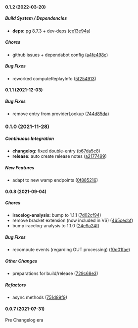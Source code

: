 #### 0.1.2 (2022-03-20)

##### Build System / Dependencies

* **deps:**  pg 8.7.3 + dev-deps ([ce13e94a](https://github.com/mpapenbr/iracelog-analysis-service/commit/ce13e94ab43fae6596f033b437601846df91b26c))

##### Chores

*  github issues + dependabot config ([a4fe498c](https://github.com/mpapenbr/iracelog-analysis-service/commit/a4fe498ce3d47f800d3772698009a16174ea1b23))

##### Bug Fixes

*  reworked computeReplayInfo ([5f254913](https://github.com/mpapenbr/iracelog-analysis-service/commit/5f254913c54a963047be63947887f85a80742393))

#### 0.1.1 (2021-12-03)

##### Bug Fixes

*  remove entry from providerLookup ([744d85da](https://github.com/mpapenbr/iracelog-analysis-service/commit/744d85daf9c20018b16591e842abd8b40c805073))

### 0.1.0 (2021-11-28)

##### Continuous Integration

* **changelog:**  fixed double-entry ([b67da5c8](https://github.com/mpapenbr/iracelog-analysis-service/commit/b67da5c8edf623539ebcc60c9dc4f452b079738b))
* **release:**  auto create release notes ([a2177499](https://github.com/mpapenbr/iracelog-analysis-service/commit/a2177499851bb9bbad77eafa904b64d40fb64ba0))

##### New Features

*  adapt to new wamp endpoints ([0f885216](https://github.com/mpapenbr/iracelog-analysis-service/commit/0f885216bdffe194ec2c2dfea0056a4aff0aea83))

#### 0.0.8 (2021-09-04)

##### Chores

- **iracelog-analysis:** bump to 1.1.1 ([7d02cf94](https://github.com/mpapenbr/iracelog-analysis-service/commit/7d02cf94369120a0d4418698b17313a4a6b74f80))
- remove bracket extension (now included in VS) ([465cecbf](https://github.com/mpapenbr/iracelog-analysis-service/commit/465cecbfc3b5f35421140a0061a7dafbab510a73))
- bump iracelog-analysis to 1.1.0 ([24e9a24f](https://github.com/mpapenbr/iracelog-analysis-service/commit/24e9a24f38e1e0a722b2e01d905ecdf80bca0343))

##### Bug Fixes

- recompute events (regarding OUT processing) ([f0d01fae](https://github.com/mpapenbr/iracelog-analysis-service/commit/f0d01fae4ef17478b3ab06ad8664bea9397eac2b))

##### Other Changes

- preparations for build/release ([729c68e3](https://github.com/mpapenbr/iracelog-analysis-service/commit/729c68e3f8cd6d1f937b071f5eb1fad69d762792))

##### Refactors

- async methods ([751d89f9](https://github.com/mpapenbr/iracelog-analysis-service/commit/751d89f9459998dab9924a6c702dd9a225970946))

#### 0.0.7 (2021-07-31)

Pre Changelog era
